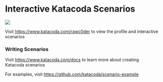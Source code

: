 # Interactive Katacoda Scenarios

[![](http://shields.katacoda.com/katacoda/rawc0der/count.svg)](https://www.katacoda.com/rawc0der "Get your profile on Katacoda.com")

Visit https://www.katacoda.com/rawc0der to view the profile and interactive scenarios

### Writing Scenarios
Visit https://www.katacoda.com/docs to learn more about creating Katacoda scenarios

For examples, visit https://github.com/katacoda/scenario-example
